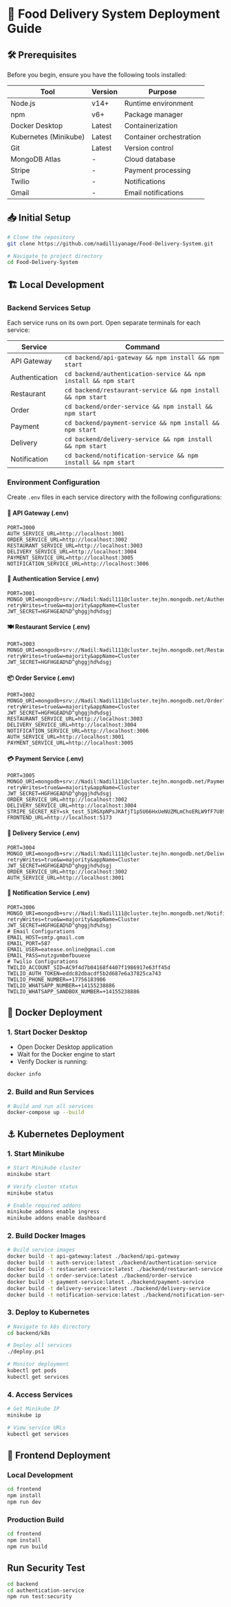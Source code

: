 # 📖 Food Delivery System Deployment Guide

## 🛠️ Prerequisites

Before you begin, ensure you have the following tools installed:

| Tool | Version | Purpose |
|------|---------|---------|
| Node.js | v14+ | Runtime environment |
| npm | v6+ | Package manager |
| Docker Desktop | Latest | Containerization |
| Kubernetes (Minikube) | Latest | Container orchestration |
| Git | Latest | Version control |
| MongoDB Atlas | - | Cloud database |
| Stripe | - | Payment processing |
| Twilio | - | Notifications |
| Gmail | - | Email notifications |

## 📥 Initial Setup

```bash
# Clone the repository
git clone https://github.com/nadilliyanage/Food-Delivery-System.git

# Navigate to project directory
cd Food-Delivery-System
```

## 🏗️ Local Development

### Backend Services Setup

Each service runs on its own port. Open separate terminals for each service:

| Service | Command |
|---------|---------|
| API Gateway | `cd backend/api-gateway && npm install && npm start` |
| Authentication | `cd backend/authentication-service && npm install && npm start` |
| Restaurant | `cd backend/restaurant-service && npm install && npm start` |
| Order | `cd backend/order-service && npm install && npm start` |
| Payment | `cd backend/payment-service && npm install && npm start` |
| Delivery | `cd backend/delivery-service && npm install && npm start` |
| Notification | `cd backend/notification-service && npm install && npm start` |

### Environment Configuration

Create `.env` files in each service directory with the following configurations:

#### 🔑 API Gateway (.env)
```env
PORT=3000
AUTH_SERVICE_URL=http://localhost:3001
ORDER_SERVICE_URL=http://localhost:3002
RESTAURANT_SERVICE_URL=http://localhost:3003
DELIVERY_SERVICE_URL=http://localhost:3004
PAYMENT_SERVICE_URL=http://localhost:3005
NOTIFICATION_SERVICE_URL=http://localhost:3006
```

#### 🔐 Authentication Service (.env)
```env
PORT=3001
MONGO_URI=mongodb+srv://Nadil:Nadil111@cluster.tejhn.mongodb.net/Authentication?retryWrites=true&w=majority&appName=Cluster
JWT_SECRET=HGFHGEAD%D^ghggjhd%dsgj
```

#### 🍽️ Restaurant Service (.env)
```env
PORT=3003
MONGO_URI=mongodb+srv://Nadil:Nadil111@cluster.tejhn.mongodb.net/Restaurant?retryWrites=true&w=majority&appName=Cluster
JWT_SECRET=HGFHGEAD%D^ghggjhd%dsgj
```

#### 📦 Order Service (.env)
```env
PORT=3002
MONGO_URI=mongodb+srv://Nadil:Nadil111@cluster.tejhn.mongodb.net/Order?retryWrites=true&w=majority&appName=Cluster
JWT_SECRET=HGFHGEAD%D^ghggjhd%dsgj
RESTAURANT_SERVICE_URL=http://localhost:3003
DELIVERY_SERVICE_URL=http://localhost:3004
NOTIFICATION_SERVICE_URL=http://localhost:3006
AUTH_SERVICE_URL=http://localhost:3001
PAYMENT_SERVICE_URL=http://localhost:3005
```

#### 💳 Payment Service (.env)
```env
PORT=3005
MONGO_URI=mongodb+srv://Nadil:Nadil111@cluster.tejhn.mongodb.net/Payment?retryWrites=true&w=majority&appName=Cluster
JWT_SECRET=HGFHGEAD%D^ghggjhd%dsgj
ORDER_SERVICE_URL=http://localhost:3002
DELIVERY_SERVICE_URL=http://localhost:3004
STRIPE_SECRET_KEY=sk_test_51RGXpNPsJKAfjT1p5U66HxUeNUZMLmChoERLW9fF7U89LwPjK4ne9LCnPIqPdQQw7d5jOwRzI8c3G9UKoE4McA5g00qZjW7cnp
FRONTEND_URL=http://localhost:5173
```

#### 🚚 Delivery Service (.env)
```env
PORT=3004
MONGO_URI=mongodb+srv://Nadil:Nadil111@cluster.tejhn.mongodb.net/Delivery?retryWrites=true&w=majority&appName=Cluster
JWT_SECRET=HGFHGEAD%D^ghggjhd%dsgj
ORDER_SERVICE_URL=http://localhost:3002
AUTH_SERVICE_URL=http://localhost:3001
```

#### 📱 Notification Service (.env)
```env
PORT=3006
MONGO_URI=mongodb+srv://Nadil:Nadil111@cluster.tejhn.mongodb.net/Notification?retryWrites=true&w=majority&appName=Cluster
JWT_SECRET=HGFHGEAD%D^ghggjhd%dsgj
# Email Configurations
EMAIL_HOST=smtp.gmail.com
EMAIL_PORT=587
EMAIL_USER=eatease.online@gmail.com
EMAIL_PASS=nutzgvmbmfbuuexe
# Twilio Configurations
TWILIO_ACCOUNT_SID=AC9f4d7b04168f4407f1986917e63ff45d
TWILIO_AUTH_TOKEN=eddc82dbacdf5b2d687e6a37825ca743
TWILIO_PHONE_NUMBER=+17756183906
TWILIO_WHATSAPP_NUMBER=+14155238886
TWILIO_WHATSAPP_SANDBOX_NUMBER=+14155238886
```

## 🐳 Docker Deployment

### 1. Start Docker Desktop
- Open Docker Desktop application
- Wait for the Docker engine to start
- Verify Docker is running:
```bash
docker info
```

### 2. Build and Run Services
```bash
# Build and run all services
docker-compose up --build
```

## ⚓ Kubernetes Deployment

### 1. Start Minikube
```bash
# Start Minikube cluster
minikube start

# Verify cluster status
minikube status

# Enable required addons
minikube addons enable ingress
minikube addons enable dashboard
```

### 2. Build Docker Images
```bash
# Build service images
docker build -t api-gateway:latest ./backend/api-gateway
docker build -t auth-service:latest ./backend/authentication-service
docker build -t restaurant-service:latest ./backend/restaurant-service
docker build -t order-service:latest ./backend/order-service
docker build -t payment-service:latest ./backend/payment-service
docker build -t delivery-service:latest ./backend/delivery-service
docker build -t notification-service:latest ./backend/notification-service
```

### 3. Deploy to Kubernetes
```bash
# Navigate to k8s directory
cd backend/k8s

# Deploy all services
./deploy.ps1

# Monitor deployment
kubectl get pods
kubectl get services
```

### 4. Access Services
```bash
# Get Minikube IP
minikube ip

# View service URLs
kubectl get services
```

## 🎨 Frontend Deployment

### Local Development
```bash
cd frontend
npm install
npm run dev
```

### Production Build
```bash
cd frontend
npm install
npm run build
```

## Run Security Test

```bash
cd backend
cd authentication-service
npm run test:security
```